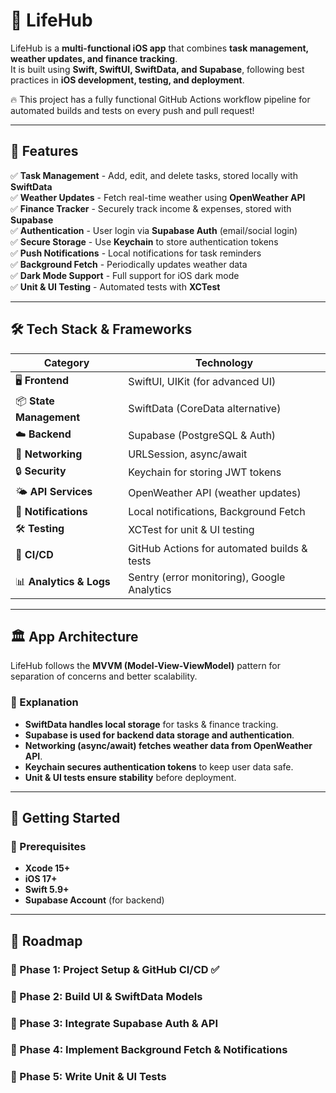 # 🚀 LifeHub  

LifeHub is a **multi-functional iOS app** that combines **task management, weather updates, and finance tracking**.  
It is built using **Swift, SwiftUI, SwiftData, and Supabase**, following best practices in **iOS development, testing, and deployment**.  

🔥 This project has a fully functional GitHub Actions workflow pipeline for automated builds and tests on every push and pull request!

---

## 📌 Features  

✅ **Task Management** - Add, edit, and delete tasks, stored locally with **SwiftData**  
✅ **Weather Updates** - Fetch real-time weather using **OpenWeather API**  
✅ **Finance Tracker** - Securely track income & expenses, stored with **Supabase**  
✅ **Authentication** - User login via **Supabase Auth** (email/social login)  
✅ **Secure Storage** - Use **Keychain** to store authentication tokens  
✅ **Push Notifications** - Local notifications for task reminders  
✅ **Background Fetch** - Periodically updates weather data  
✅ **Dark Mode Support** - Full support for iOS dark mode  
✅ **Unit & UI Testing** - Automated tests with **XCTest**  

---

## 🛠️ Tech Stack & Frameworks  

| **Category**      | **Technology**  |
|------------------|---------------|
| 🖥 **Frontend** | SwiftUI, UIKit (for advanced UI) |
| 📦 **State Management** | SwiftData (CoreData alternative) |
| ☁️ **Backend** | Supabase (PostgreSQL & Auth) |
| 🔗 **Networking** | URLSession, async/await |
| 🔒 **Security** | Keychain for storing JWT tokens |
| 🌤 **API Services** | OpenWeather API (weather updates) |
| 🔔 **Notifications** | Local notifications, Background Fetch |
| 🛠 **Testing** | XCTest for unit & UI testing |
| 🚀 **CI/CD** | GitHub Actions for automated builds & tests |
| 📊 **Analytics & Logs** | Sentry (error monitoring), Google Analytics |

---

## 🏛️ App Architecture  

LifeHub follows the **MVVM (Model-View-ViewModel)** pattern for separation of concerns and better scalability.  

### **🔹 Explanation**
- **SwiftData handles local storage** for tasks & finance tracking.  
- **Supabase is used for backend data storage and authentication**.  
- **Networking (async/await) fetches weather data from OpenWeather API**.  
- **Keychain secures authentication tokens** to keep user data safe.  
- **Unit & UI tests ensure stability** before deployment.  

---

## 🚀 Getting Started  

### **📌 Prerequisites**
- **Xcode 15+**  
- **iOS 17+**  
- **Swift 5.9+**  
- **Supabase Account** (for backend)  

---

## 🎯 Roadmap

### 📌 Phase 1: Project Setup & GitHub CI/CD ✅
### 📌 Phase 2: Build UI & SwiftData Models
### 📌 Phase 3: Integrate Supabase Auth & API
### 📌 Phase 4: Implement Background Fetch & Notifications
### 📌 Phase 5: Write Unit & UI Tests

